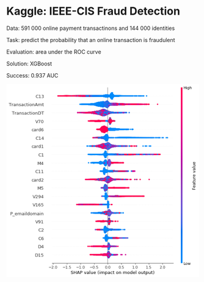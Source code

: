 # Kaggle: IEEE-CIS Fraud Detection

Data: 591 000 online payment transactinons and 144 000 identities

Task: predict the probability that an online transaction is fraudulent

Evaluation: area under the ROC curve

Solution: XGBoost

Success: 0.937 AUC

![alt text](shap_summary.png)
